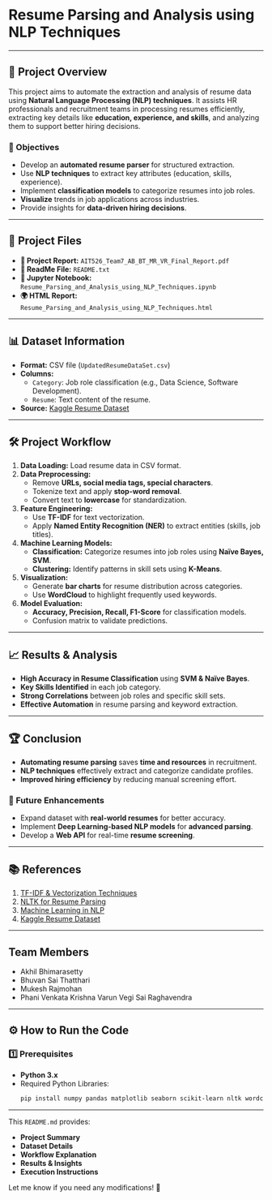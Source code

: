 # Resume Parsing and Analysis using NLP Techniques

---

## 📌 Project Overview
This project aims to automate the extraction and analysis of resume data using **Natural Language Processing (NLP) techniques**. It assists HR professionals and recruitment teams in processing resumes efficiently, extracting key details like **education, experience, and skills**, and analyzing them to support better hiring decisions.

### 🎯 Objectives
- Develop an **automated resume parser** for structured extraction.
- Use **NLP techniques** to extract key attributes (education, skills, experience).
- Implement **classification models** to categorize resumes into job roles.
- **Visualize** trends in job applications across industries.
- Provide insights for **data-driven hiring decisions**.

---

## 📂 Project Files
- **📄 Project Report:** `AIT526_Team7_AB_BT_MR_VR_Final_Report.pdf`
- **📜 ReadMe File:** `README.txt`
- **📓 Jupyter Notebook:** `Resume_Parsing_and_Analysis_using_NLP_Techniques.ipynb`
- **🌍 HTML Report:** `Resume_Parsing_and_Analysis_using_NLP_Techniques.html`

---

## 📊 Dataset Information
- **Format:** CSV file (`UpdatedResumeDataSet.csv`)
- **Columns:**
  - `Category`: Job role classification (e.g., Data Science, Software Development).
  - `Resume`: Text content of the resume.
- **Source:** [Kaggle Resume Dataset](https://www.kaggle.com/datasets/gauravduttakiit/resume-dataset)

---

## 🛠️ Project Workflow
1. **Data Loading:** Load resume data in CSV format.
2. **Data Preprocessing:**
   - Remove **URLs, social media tags, special characters**.
   - Tokenize text and apply **stop-word removal**.
   - Convert text to **lowercase** for standardization.
3. **Feature Engineering:**
   - Use **TF-IDF** for text vectorization.
   - Apply **Named Entity Recognition (NER)** to extract entities (skills, job titles).
4. **Machine Learning Models:**
   - **Classification:** Categorize resumes into job roles using **Naïve Bayes, SVM**.
   - **Clustering:** Identify patterns in skill sets using **K-Means**.
5. **Visualization:**
   - Generate **bar charts** for resume distribution across categories.
   - Use **WordCloud** to highlight frequently used keywords.
6. **Model Evaluation:**
   - **Accuracy, Precision, Recall, F1-Score** for classification models.
   - Confusion matrix to validate predictions.

---

## 📈 Results & Analysis
- **High Accuracy in Resume Classification** using **SVM & Naïve Bayes**.
- **Key Skills Identified** in each job category.
- **Strong Correlations** between job roles and specific skill sets.
- **Effective Automation** in resume parsing and keyword extraction.

---

## 🏆 Conclusion
- **Automating resume parsing** saves **time and resources** in recruitment.
- **NLP techniques** effectively extract and categorize candidate profiles.
- **Improved hiring efficiency** by reducing manual screening effort.

### 🚀 Future Enhancements
- Expand dataset with **real-world resumes** for better accuracy.
- Implement **Deep Learning-based NLP models** for **advanced parsing**.
- Develop a **Web API** for real-time **resume screening**.

---

## 📚 References
1. [TF-IDF & Vectorization Techniques](https://scikit-learn.org/stable/modules/feature_extraction.html)
2. [NLTK for Resume Parsing](https://www.nltk.org/)
3. [Machine Learning in NLP](https://scikit-learn.org/)
4. [Kaggle Resume Dataset](https://www.kaggle.com/datasets/gauravduttakiit/resume-dataset)

---

## Team Members
- Akhil Bhimarasetty
- Bhuvan Sai Thatthari
- Mukesh Rajmohan
- Phani Venkata Krishna Varun Vegi Sai Raghavendra

---

## ⚙️ How to Run the Code
### 1️⃣ Prerequisites
- **Python 3.x**
- Required Python Libraries:
  ```bash
  pip install numpy pandas matplotlib seaborn scikit-learn nltk wordcloud

---


This `README.md` provides:
- **Project Summary**
- **Dataset Details**
- **Workflow Explanation**
- **Results & Insights**
- **Execution Instructions**

Let me know if you need any modifications! 🚀
